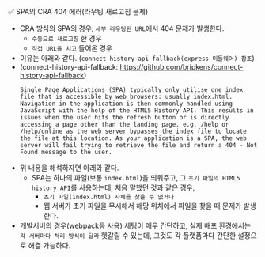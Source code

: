 ✅ SPA의 CRA 404 에러(라우팅 새로고침 문제)
* CRA 방식의 SPA의 경우, `세부 라우팅된 URL`에서 404 문제가 발생한다.
  * `수동으로 새로고침` 한 경우
  * `직접 URL을 치고` 들어온 경우
* 이유는 아래와 같다. (`connect-history-api-fallback(express 미들웨어) 참조`)
* (connect-history-api-fallback: https://github.com/bripkens/connect-history-api-fallback) 
  ```
  Single Page Applications (SPA) typically only utilise one index file that is accessible by web browsers: usually index.html. Navigation in the application is then commonly handled using JavaScript with the help of the HTML5 History API. This results in issues when the user hits the refresh button or is directly accessing a page other than the landing page, e.g. /help or /help/online as the web server bypasses the index file to locate the file at this location. As your application is a SPA, the web server will fail trying to retrieve the file and return a 404 - Not Found message to the user.
  ```
* 위 내용을 해석하자면 아래와 같다.
  * SPA는 하나의 파일(보통 `index.html`)을 띄워주고, 그 `초기 파일의 HTML5 history API`를 사용하는데, 처음 말했던 것과 같은 경우,
    * `초기 파일(index.html) 자체를 찾을 수 없거나`
    * 웹 서버가 초기 파일을 무시해서 해당 위치에서 파일을 찾을 때 문제가 발생한다.
* 개발서버의 경우(webpack등 사용) 세팅이 매우 간단하고, 실제 배포 환경에서는 `각 서버마다 처리 방식이 달라` 헷갈릴 수 있는데, 그것도 각 플랫폼마다 간단한 설정으로 해결 가능하다.